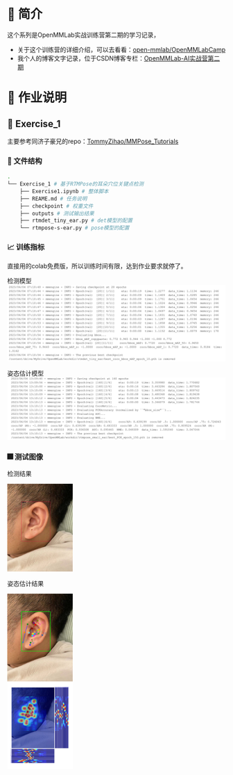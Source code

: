 # 🤖 简介
这个系列是OpenMMLab实战训练营第二期的学习记录，
+ 关于这个训练营的详细介绍，可以去看看：[open-mmlab/OpenMMLabCamp](https://github.com/open-mmlab/OpenMMLabCamp)
+ 我个人的博客文字记录，位于CSDN博客专栏：[OpenMMLab-AI实战营第二期](https://blog.csdn.net/castlehe/category_12337830.html)

# 🤖 作业说明
## 📖 Exercise_1
主要参考同济子豪兄的repo：[TommyZihao/MMPose_Tutorials](https://github.com/TommyZihao/MMPose_Tutorials/tree/main/2023/0524)
### 📁 文件结构
```bash
.
└── Exercise_1 # 基于RTMPose的耳朵穴位关键点检测
    ├── Exercise1.ipynb # 整体脚本
    ├── REAME.md # 任务说明
    ├── checkpoint # 权重文件
    ├── outputs # 测试输出结果
    ├── rtmdet_tiny_ear.py # det模型的配置
    └── rtmpose-s-ear.py # pose模型的配置
```

### 📈 训练指标
直接用的colab免费版，所以训练时间有限，达到作业要求就停了。

检测模型
![img](./image/1_det.jpg)

姿态估计模型
![img](./image/1_pose.jpg)

### 🎆 测试图像

检测结果

<img src="./Exercise_1/outputs/rtmdet_tiny_ear/vis/ear_test.jpeg" width="30%">

姿态估计结果

<img src="./Exercise_1/outputs/rtmpose_small_ear/ear_test.jpeg" width="30%">
